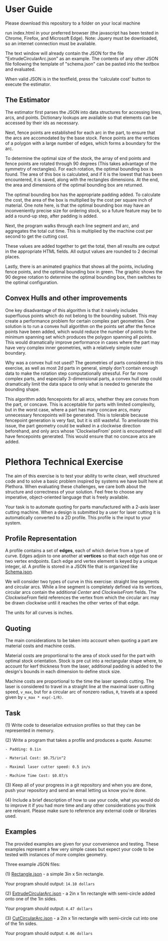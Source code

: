 User Guide
===

Please download this repository to a folder on your local machine

run index.html in your preferred browser (the javascript has been tested in Chrome, Firefox, and Microsoft Edge). Note: Jquery must be downloaded, so an internet connection must be available.

The text window will already contain the JSON for the file "ExtrudeCircularArc.json" as an example. The contents of any other JSON file following the template of "schema.json" can be pasted into the textbox and evaluated.

When valid JSON is in the textfield, press the 'calculate cost' button to execute the estimator.

The Estimator
---

The estimator first parses the JSON into data structures for accessing lines, arcs, and points. Dictionary lookups are available so that elements can be accessed by their ids as necessary.

Next, fence points are established for each arc in the part, to ensure that the arcs are accomodated by the base stock. Fence points are the vertices of a polygon with a large number of edges, which forms a boundary for the arc. 

To determine the optimal size of the stock, the array of end points and fence points are rotated through 90 degrees (This takes advantage of the symmetry of rectangles). For each rotation, the optimal bounding box is found. The area of this box is calculated, and if it is the lowest that has been encountered, it is saved, along with the rectangles dimensions. At the end, the area and dimensions of the optimal bounding box are returned. 

The optimal bounding box has the appropriate padding added. To calculate the cost, the area of the box is multiplied by the cost per square inch of material. One note here, is that the optimal bounding box may have an inconveniently precise size for ordering stock, so a future feature may be to add a round-up step, after padding is added.

Next, the program walks through each line segment and arc, and aggregates the total cut time. This is multiplied by the machine cost per second to get the cutting cost.

These values are added together to get the total, then all results are output in the appropriate HTML fields. All output values are rounded to 2 decimal places.

Lastly, there is an animated graphics that shows all the points, including fence points, and the optimal bounding box in green. The graphic shows the 90 degree rotation to determine the optimal bounding box, then switches to the optimal configuration.

Convex Hulls and other improvements
---

One key disadvantage of this algorithm is that it naively includes superfluous points which do not belong to the bounding subset. This may create a performance problem for certain complex part geometries. One solution is to run a convex hull algorithm on the points set after the fence points have been added, which would reduce the number of points to the minimum spanning set which produces the polygon spanning all points. This would dramatically improve performance in cases where the part may have very complex inner geometries, with a relatively simple outer boundary.

Why was a convex hull not used? The geometries of parts considered in this exercise, as well as most 2d parts in general, simply don't contain enough data to make the rotation step computationally stressful. For far more complex parts, and especially 3-dimensional parts, a convex hull step could dramatically limit the data space to only what is needed to generate the bounding shape.

This algorithm adds fencepoints for all arcs, whether they are convex from the part, or concave. This is acceptable for parts with limited complexity, but in the worst case, where a part has many concave arcs, many unnecessary fencepoints will be generated. This is tolerable because fencepoint generation is very fast, but it is still wasteful. To ameliorate this issue, the part geometry could be walked in a clockwise direction beforehand, and only arcs whose 'ClockwiseFrom' point is encountered will have fencepoints generated. This would ensure that no concave arcs are added.

Plethora Technical Exercise
===

The aim of this exercise is to test your ability to write clean, well structured code and to solve a basic problem inspired by systems we have built here at Plethora. When evaluating these challenges, we care both about the structure and correctness of your solution. Feel free to choose any imperative, object-oriented language that is freely available.
 
Your task is to automate quoting for parts manufactured with a 2-axis laser cutting machine. When a design is submitted by a user for laser cutting it is automatically converted to a 2D profile. This profile is the input to your system.

Profile Representation
---

A profile contains a set of **edges**, each of which derive from a type of curve. Edges adjoin to one another at **vertices** so that each edge has one or two vertex endpoints. Each edge and vertex element is keyed by a unique integer, *id*. A profile is stored in a JSON file that is organized like [Schema.json](https://gist.github.com/mrivlin/4bd6f29bedaec07b8e36#file-schema-json).
 
We will consider two types of curve in this exercise: straight line segments and circular arcs. While a line segment is completely defined via its vertices, circular arcs contain the additional *Center* and *ClockwiseFrom* fields. The *ClockwiseFrom* field references the vertex from which the circular arc may be drawn clockwise until it reaches the other vertex of that edge.
 
The units for all curves is inches.

Quoting
---

The main considerations to be taken into account when quoting a part are material costs and machine costs.  
 
Material costs are proportional to the area of stock used for the part with optimal stock orientation. Stock is pre cut into a rectangular shape where, to account for kerf thickness from the laser, additional padding is added to the design's bounds in each dimension to define stock size. 
 
Machine costs are proportional to the time the laser spends cutting. The laser is considered to travel in a straight line at the maximal laser cutting speed, `v_max`, but for a circular arc of nonzero radius, `R`, travels at a speed given by `v_max * exp(-1/R)`.

Task
---

  (1) Write code to deserialize extrusion profiles so that they can be represented in memory.
  
  (2) Write a program that takes a profile and produces a quote. Assume:
  
    - Padding: 0.1in
    
    - Material Cost: $0.75/in^2
    
    - Maximal laser cutter speed: 0.5 in/s
    
    - Machine Time Cost: $0.07/s
  
  (3) Keep all of your progress in a git repository and when you are done, push your repository and send an email letting us know you're done.
  
  (4) Include a brief description of how to use your code, what you would do to improve it if you had more time and any other considerations you think are relevant. Please make sure to reference any external code or libraries used.

Examples
---

The provided examples are given for your convenience and testing. These examples represent a few very simple cases but expect your code to be tested with instances of more complex geometry.

Three example JSON files:

  (1) [Rectangle.json](https://gist.github.com/mrivlin/4bd6f29bedaec07b8e36#file-rectangle-json) - a simple 3in x 5in rectangle.
  
  Your program should output: `14.10 dollars`
  
  (2) [ExtrudeCircularArc.json](https://gist.github.com/mrivlin/4bd6f29bedaec07b8e36#file-extrudecirculararc-json) - a 2in x 1in rectangle with semi-circle added onto one of the 1in sides.
  
  Your program should output: `4.47 dollars`
  
  (3) [CutCircularArc.json](https://gist.github.com/mrivlin/4bd6f29bedaec07b8e36#file-cutcirculararc-json) - a 2in x 1in rectangle with semi-circle cut into one of the 1in sides.
  
  Your program should output: `4.06 dollars`

